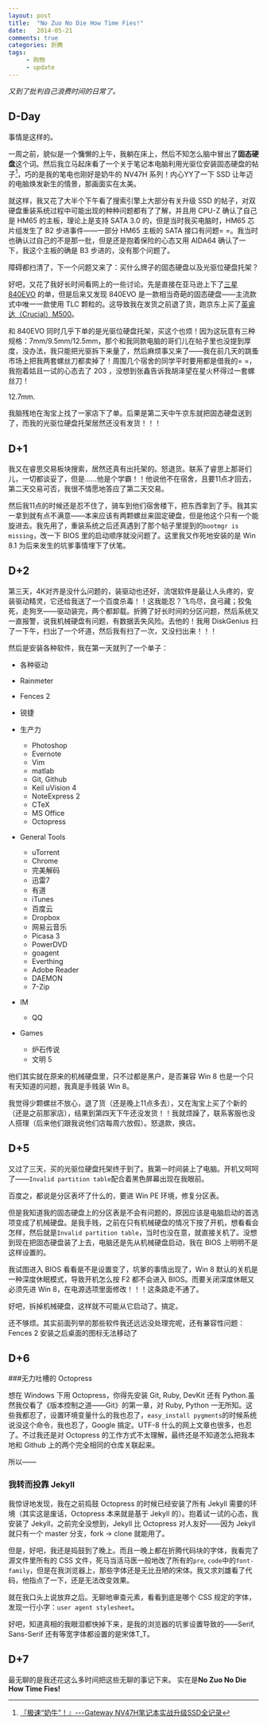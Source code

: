 ```yaml
---
layout: post
title:  "No Zuo No Die How Time Fies!"
date:   2014-05-21
comments: true
categories: 折腾
tags: 
     - 购物
     - update
---
```


*又到了批判自己浪费时间的日常了。*

## D-Day

事情是这样的。

一周之前，貌似是一个慵懒的上午，我躺在床上，然后不知怎么脑中冒出了**固态硬盘**这个词。然后我立马起床看了一个关于笔记本电脑利用光驱位安装固态硬盘的帖子[^1]，巧的是我的笔电也刚好是奶牛的 NV47H 系列！内心YY了一下 SSD 让年迈的电脑焕发新生的情景，那画面实在太美。

就这样，我又花了大半个下午看了搜索引擎上大部分有关升级 SSD 的帖子，对双硬盘重装系统过程中可能出现的种种问题都有了了解，并且用 CPU-Z 确认了自己是 HM65 的主板，理论上是支持 SATA 3.0 的，但是当时我买电脑时，HM65 芯片组发生了 B2 步进事件——一部分 HM65 主板的 SATA 接口有问题= =。我当时也确认过自己的不是那一批，但是还是抱着保险的心态又用 AIDA64 确认了一下，我这个主板的确是 B3 步进的，没有那个问题了。

障碍都扫清了，下一个问题又来了：买什么牌子的固态硬盘以及光驱位硬盘托架？

好吧，又花了我好长时间看网上的一些讨论。先是直接在亚马逊上下了[三星 840EVO][1] 的单，但是后来又发现 840EVO 是一款相当奇葩的固态硬盘——主流款式中唯一一款使用 TLC 颗粒的。这导致我在发货之前退了货，跑京东上买了[英睿达（Crucial）M500][2]。

和 840EVO 同时几乎下单的是光驱位硬盘托架，买这个也烦！因为这玩意有三种规格：7mm/9.5mm/12.5mm，那个和我同款电脑的哥们儿在帖子里也没提到厚度，没办法，我只能把光驱拆下来量了，然后麻烦事又来了——我在前几天的跳蚤市场上把我两套螺丝刀都卖掉了！周围几个宿舍的同学平时要用都是借我的= =，我抱着姑且一试的心态去了 203 ，没想到张鑫告诉我胡泽望在星火杯得过一套螺丝刀！

12.7mm.

我脑残地在淘宝上找了一家店下了单。后果是第二天中午京东就把固态硬盘送到了，而我的光驱位硬盘托架居然还没有发货！！！

## D+1

我又在睿思交易板块搜索，居然还真有出托架的。怒退货。联系了睿思上那哥们儿，一切都谈妥了，但是……他是个学霸！！他说他不在宿舍，且要11点才回去，第二天交易可否，我很不情愿地答应了第二天交易。

然后我11点的时候还是忍不住了，骑车到他们宿舍楼下，把东西拿到了手。我其实一拿到就有点不满意——本来应该有两颗螺丝来固定硬盘，但是他这个只有一个能旋进去。我先用了，重装系统之后还真遇到了那个帖子里提到的`bootmgr is missing`，改一下 BIOS 里的启动顺序就没问题了。这里我又作死地安装的是 Win 8.1 为后来发生的坑爹事情埋下了伏笔。

## D+2

第三天，4K对齐是没什么问题的，装驱动也还好，流氓软件是最让人头疼的，安装驱动精灵，它还给我送了一个百度杀毒！！这我能忍？飞鸟尽，良弓藏；狡兔死，走狗烹——驱动装完，两个都卸载。折腾了好长时间的分区问题，然后系统又一直报警，说我机械硬盘有问题，有数据丢失风险。去他的！我用 DiskGenius 扫了一下午，扫出了一个坏道，然后我有扫了一次，又没扫出来！！！

然后是安装各种软件，我在第一天就列了一个单子：

- 各种驱动
- Rainmeter
- Fences 2
- 锐捷
- 生产力
  - Photoshop
  - Evernote
  - Vim
  - matlab
  - Git, Github
  - Keil uVision 4
  - NoteExpress 2
  - CTeX
  - MS Office
  - Octopress

- General Tools
  - uTorrent
  - Chrome
  - 完美解码
  - 迅雷7
  - 有道
  - iTunes
  - 百度云
  - Dropbox
  - 网易云音乐
  - Picasa 3
  - PowerDVD
  - goagent
  - Everthing
  - Adobe Reader
  - DAEMON
  - 7-Zip

- IM
  - QQ

- Games
  - 炉石传说
  - 文明 5

他们其实就在原来的机械硬盘里，只不过都是黑户，是否兼容 Win 8 也是一个只有天知道的问题，我真是手贱装 Win 8。

我觉得少颗螺丝不放心，退了货（还是晚上11点多去），又在淘宝上买了个新的（还是之前那家店），结果到第四天下午还没发货！！我就烦躁了，联系客服也没人搭理（后来他们跟我说他们店每周六放假）。怒退款，换店。

## D+5

又过了三天，买的光驱位硬盘托架终于到了。我第一时间装上了电脑。开机又呵呵了——`Invalid partition table`配合着黑色屏幕出现在我眼前。

百度之，都说是分区表坏了什么的，要进 Win PE 环境，修复分区表。

但是我知道我的固态硬盘上的分区表是不会有问题的，原因应该是电脑启动的首选项变成了机械硬盘。是我手贱，之前在只有机械硬盘的情况下按了开机，想看看会怎样，然后就是`Invalid partition table`，当时也没在意，就直接关机了。没想到现在把固态硬盘装了上去，电脑还是先从机械硬盘启动，我在 BIOS 上明明不是这样设置的。

我试图进入 BIOS 看看是不是设置变了，坑爹的事情出现了，Win 8 默认的关机是一种深度休眠模式，导致开机怎么按 F2 都不会进入 BIOS。而要关闭深度休眠又必须先进 Win 8，在电源选项里面修改！！！这条路走不通了。

好吧，拆掉机械硬盘，这样就不可能从它启动了。搞定。

还不够烦。其实前面列举的那些软件我还远远没处理完呢，还有兼容性问题：Fences 2 安装之后桌面的图标无法移动了

## D+6

###无力吐槽的 Octopress

想在 Windows 下用 Octopress，你得先安装 Git, Ruby, DevKit 还有 Python.虽然我仅看了《版本控制之道——Git》的第一章，对 Ruby, Python 一无所知。这些我都忍了，设置环境变量什么的我也忍了，`easy_install pygments`的时候系统说没这个命令，我也忍了，Google 搞定。UTF-8 什么的网上文章也很多，也忍了。不过我还是对 Octopress 的工作方式不太理解，最终还是不知道怎么把我本地和 Github 上的两个完全相同的仓库关联起来。

所以——

### 我转而投靠 Jekyll

我惊讶地发现，我在之前捣鼓 Octopress 的时候已经安装了所有 Jekyll 需要的环境（其实这是废话，Octopress 本来就是基于 Jekyll 的）。抱着试一试的心态，我安装了 Jekyll，之前完全没想到，Jekyll 比 Octopress 对人友好——因为 Jekyll 就只有一个 master 分支，fork -> clone 就能用了。

但是，好吧，我还是捣鼓到了晚上。而且一晚上都在折腾代码块的字体，我看完了源文件里所有的 CSS 文件，死马当活马医一般地改了所有的`pre`, `code`中的`font-family`，但是在我浏览器上，那些字体还是无比丑陋的宋体。我又求刘雄看了代码，他指点了一下，还是无法改变效果。

就在我口头上说放弃之后。无聊地审查元素，看看到底是哪个 CSS 规定的字体，发现一行小字：`user agent stylesheet`。

好吧，知道真相的我眼泪都快掉下来，是我的浏览器的坑爹设置导致的——Serif, Sans-Serif 还有等宽字体都设置的是宋体T_T。

## D+7

最无聊的是我还花这么多时间把这些无聊的事记下来。
实在是**No Zuo No Die How Time Fies!**





[^1]: [『极速“奶牛”！』---Gateway NV47H笔记本实战升级SSD全记录](http://bbs.dgtle.com/thread-25208-1-1.html)


  [1]: http://www.amazon.cn/SAMSUNG-%E4%B8%89%E6%98%9F-840EVO%E7%B3%BB%E5%88%97-120G-2-5%E8%8B%B1%E5%AF%B8-SATA3-SSD%E5%9B%BA%E6%80%81%E7%A1%AC%E7%9B%98/dp/B00E3W15P0/ref=sr_1_2?ie=UTF8&qid=1400610696&sr=8-2&keywords=%E5%9B%BA%E6%80%81%E7%A1%AC%E7%9B%98
  [2]: http://item.jd.com/918607.html


